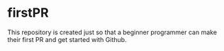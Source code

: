 # firstPR
This repository is created just so that a beginner programmer can make their first PR and get started with Github.
